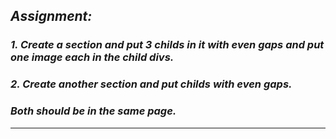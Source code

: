 ## _Assignment:_ 
### _1. Create a section and put 3 childs in it with even gaps and put one image each in the child divs._
### _2. Create another section and put childs with even gaps._
### _Both should be in the same page._
---


